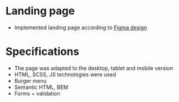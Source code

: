 # Landing page
- Implemented landing page according to [Figma design](https://www.figma.com/file/NZQAIydtHo5QkINyGLHNcq/BIKE-New-Version?node-id=0%3A1)

# Specifications
- The page was adapted to the desktop, tablet and mobile version
- HTML, SCSS, JS technologies were used
- Burger menu
- Semantic HTML, BEM
- Forms + validation

